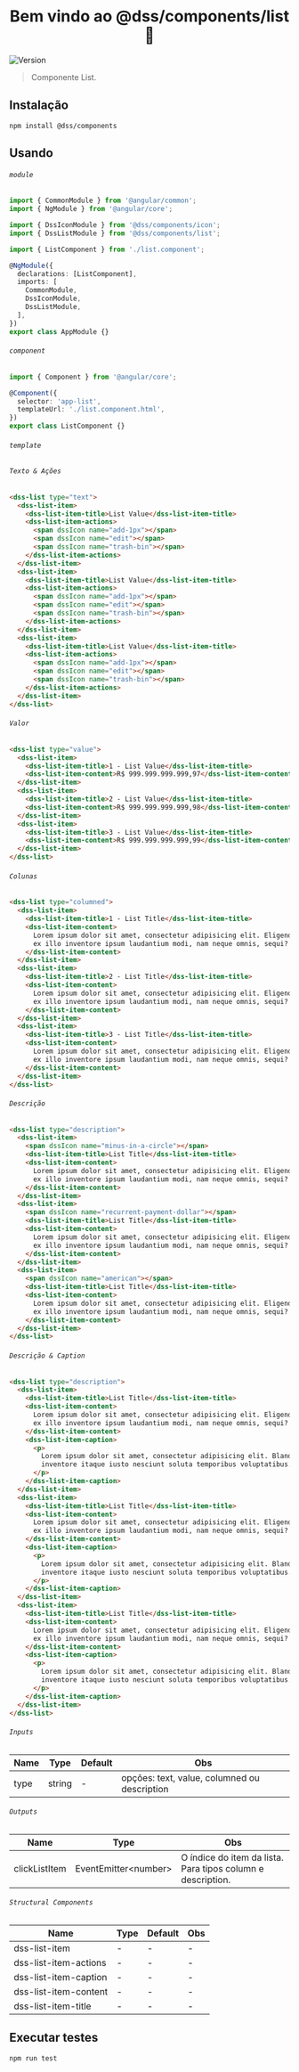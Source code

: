 <h1 align="center">Bem vindo ao @dss/components/list 👋</h1>
<p>
  <img alt="Version" src="https://img.shields.io/badge/adicionado%20na%20versão-1.3.0-blue.svg?cacheSeconds=2592000" />
</p>

> Componente List.

## Instalação

```shell
npm install @dss/components
```

## Usando

###### `module`

```ts
import { CommonModule } from '@angular/common';
import { NgModule } from '@angular/core';

import { DssIconModule } from '@dss/components/icon';
import { DssListModule } from '@dss/components/list';

import { ListComponent } from './list.component';

@NgModule({
  declarations: [ListComponent],
  imports: [
    CommonModule,
    DssIconModule,
    DssListModule,
  ],
})
export class AppModule {}
```

###### `component`

```ts
import { Component } from '@angular/core';

@Component({
  selector: 'app-list',
  templateUrl: './list.component.html',
})
export class ListComponent {}
```

###### `template`

###### `Texto & Ações`

```html
<dss-list type="text">
  <dss-list-item>
    <dss-list-item-title>List Value</dss-list-item-title>
    <dss-list-item-actions>
      <span dssIcon name="add-1px"></span>
      <span dssIcon name="edit"></span>
      <span dssIcon name="trash-bin"></span>
    </dss-list-item-actions>
  </dss-list-item>
  <dss-list-item>
    <dss-list-item-title>List Value</dss-list-item-title>
    <dss-list-item-actions>
      <span dssIcon name="add-1px"></span>
      <span dssIcon name="edit"></span>
      <span dssIcon name="trash-bin"></span>
    </dss-list-item-actions>
  </dss-list-item>
  <dss-list-item>
    <dss-list-item-title>List Value</dss-list-item-title>
    <dss-list-item-actions>
      <span dssIcon name="add-1px"></span>
      <span dssIcon name="edit"></span>
      <span dssIcon name="trash-bin"></span>
    </dss-list-item-actions>
  </dss-list-item>
</dss-list>
```

###### `Valor`

```html
<dss-list type="value">
  <dss-list-item>
    <dss-list-item-title>1 - List Value</dss-list-item-title>
    <dss-list-item-content>R$ 999.999.999.999,97</dss-list-item-content>
  </dss-list-item>
  <dss-list-item>
    <dss-list-item-title>2 - List Value</dss-list-item-title>
    <dss-list-item-content>R$ 999.999.999.999,98</dss-list-item-content>
  </dss-list-item>
  <dss-list-item>
    <dss-list-item-title>3 - List Value</dss-list-item-title>
    <dss-list-item-content>R$ 999.999.999.999,99</dss-list-item-content>
  </dss-list-item>
</dss-list>
```

###### `Colunas`

```html
<dss-list type="columned">
  <dss-list-item>
    <dss-list-item-title>1 - List Title</dss-list-item-title>
    <dss-list-item-content>
      Lorem ipsum dolor sit amet, consectetur adipisicing elit. Eligendi esse itaque iure nam quaerat quos rem tempora. A adipisci aliquam,
      ex illo inventore ipsum laudantium modi, nam neque omnis, sequi?
    </dss-list-item-content>
  </dss-list-item>
  <dss-list-item>
    <dss-list-item-title>2 - List Title</dss-list-item-title>
    <dss-list-item-content>
      Lorem ipsum dolor sit amet, consectetur adipisicing elit. Eligendi esse itaque iure nam quaerat quos rem tempora. A adipisci aliquam,
      ex illo inventore ipsum laudantium modi, nam neque omnis, sequi?
    </dss-list-item-content>
  </dss-list-item>
  <dss-list-item>
    <dss-list-item-title>3 - List Title</dss-list-item-title>
    <dss-list-item-content>
      Lorem ipsum dolor sit amet, consectetur adipisicing elit. Eligendi esse itaque iure nam quaerat quos rem tempora. A adipisci aliquam,
      ex illo inventore ipsum laudantium modi, nam neque omnis, sequi?
    </dss-list-item-content>
  </dss-list-item>
</dss-list>
```

###### `Descrição`

```html
<dss-list type="description">
  <dss-list-item>
    <span dssIcon name="minus-in-a-circle"></span>
    <dss-list-item-title>List Title</dss-list-item-title>
    <dss-list-item-content>
      Lorem ipsum dolor sit amet, consectetur adipisicing elit. Eligendi esse itaque iure nam quaerat quos rem tempora. A adipisci aliquam,
      ex illo inventore ipsum laudantium modi, nam neque omnis, sequi?
    </dss-list-item-content>
  </dss-list-item>
  <dss-list-item>
    <span dssIcon name="recurrent-payment-dollar"></span>
    <dss-list-item-title>List Title</dss-list-item-title>
    <dss-list-item-content>
      Lorem ipsum dolor sit amet, consectetur adipisicing elit. Eligendi esse itaque iure nam quaerat quos rem tempora. A adipisci aliquam,
      ex illo inventore ipsum laudantium modi, nam neque omnis, sequi?
    </dss-list-item-content>
  </dss-list-item>
  <dss-list-item>
    <span dssIcon name="american"></span>
    <dss-list-item-title>List Title</dss-list-item-title>
    <dss-list-item-content>
      Lorem ipsum dolor sit amet, consectetur adipisicing elit. Eligendi esse itaque iure nam quaerat quos rem tempora. A adipisci aliquam,
      ex illo inventore ipsum laudantium modi, nam neque omnis, sequi?
    </dss-list-item-content>
  </dss-list-item>
</dss-list>
```

###### `Descrição & Caption`

```html
<dss-list type="description">
  <dss-list-item>
    <dss-list-item-title>List Title</dss-list-item-title>
    <dss-list-item-content>
      Lorem ipsum dolor sit amet, consectetur adipisicing elit. Eligendi esse itaque iure nam quaerat quos rem tempora. A adipisci aliquam,
      ex illo inventore ipsum laudantium modi, nam neque omnis, sequi?
    </dss-list-item-content>
    <dss-list-item-caption>
      <p>
        Lorem ipsum dolor sit amet, consectetur adipisicing elit. Blanditiis deleniti distinctio ea, et ex excepturi, facilis fuga id illo
        inventore itaque iusto nesciunt soluta temporibus voluptatibus. Facilis perspiciatis sit totam.
      </p>
    </dss-list-item-caption>
  </dss-list-item>
  <dss-list-item>
    <dss-list-item-title>List Title</dss-list-item-title>
    <dss-list-item-content>
      Lorem ipsum dolor sit amet, consectetur adipisicing elit. Eligendi esse itaque iure nam quaerat quos rem tempora. A adipisci aliquam,
      ex illo inventore ipsum laudantium modi, nam neque omnis, sequi?
    </dss-list-item-content>
    <dss-list-item-caption>
      <p>
        Lorem ipsum dolor sit amet, consectetur adipisicing elit. Blanditiis deleniti distinctio ea, et ex excepturi, facilis fuga id illo
        inventore itaque iusto nesciunt soluta temporibus voluptatibus. Facilis perspiciatis sit totam.
      </p>
    </dss-list-item-caption>
  </dss-list-item>
  <dss-list-item>
    <dss-list-item-title>List Title</dss-list-item-title>
    <dss-list-item-content>
      Lorem ipsum dolor sit amet, consectetur adipisicing elit. Eligendi esse itaque iure nam quaerat quos rem tempora. A adipisci aliquam,
      ex illo inventore ipsum laudantium modi, nam neque omnis, sequi?
    </dss-list-item-content>
    <dss-list-item-caption>
      <p>
        Lorem ipsum dolor sit amet, consectetur adipisicing elit. Blanditiis deleniti distinctio ea, et ex excepturi, facilis fuga id illo
        inventore itaque iusto nesciunt soluta temporibus voluptatibus. Facilis perspiciatis sit totam.
      </p>
    </dss-list-item-caption>
  </dss-list-item>
</dss-list>
```

###### `Inputs`

| Name | Type   | Default | Obs                                          |
| ---- | ------ | ------- | -------------------------------------------- |
| type | string | -       | opções: text, value, columned ou description |

###### `Outputs`

| Name          | Type                       | Obs                                                         |
| ------------- | -------------------------- | ----------------------------------------------------------- |
| clickListItem | EventEmitter&lt;number&gt; | O índice do item da lista. Para tipos column e description. |

###### `Structural Components`

| Name                  | Type | Default | Obs |
| --------------------- | ---- | ------- | --- |
| dss-list-item         | -    | -       | -   |
| dss-list-item-actions | -    | -       | -   |
| dss-list-item-caption | -    | -       | -   |
| dss-list-item-content | -    | -       | -   |
| dss-list-item-title   | -    | -       | -   |

## Executar testes

```shell
npm run test
```
